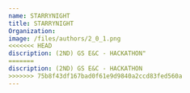 ```yaml
---
name: STARRYNIGHT
title: STARRYNIGHT
Organization: 
image: /files/authors/2_0_1.png
<<<<<<< HEAD
discription: (2ND) GS E&C - HACKATHON"
=======
discription: (2ND) GS E&C - HACKATHON
>>>>>>> 75b8f43df167bad0f61e9d9840a2ccd83fed560a
---
```

